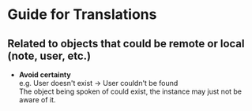 # Guide for Translations

## Related to objects that could be remote or local (note, user, etc.)

- **Avoid certainty**\
  e.g. User doesn't exist -> User couldn't be found\
  The object being spoken of could exist, the instance may just not be aware of it.
